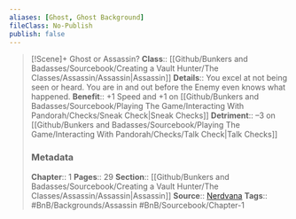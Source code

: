 ```yaml
---
aliases: [Ghost, Ghost Background]
fileClass: No-Publish
publish: false
---
```


> [!Scene]+  Ghost or Assassin?
> **Class**:: [[Github/Bunkers and Badasses/Sourcebook/Creating a Vault Hunter/The Classes/Assassin/Assassin|Assassin]]
> **Details**:: You excel at not being seen or heard. You are in and out before the Enemy even knows what happened.
> **Benefit**:: +1 Speed and +1 on [[Github/Bunkers and Badasses/Sourcebook/Playing The Game/Interacting With Pandorah/Checks/Sneak Check|Sneak Checks]]
> **Detriment**:: –3 on [[Github/Bunkers and Badasses/Sourcebook/Playing The Game/Interacting With Pandorah/Checks/Talk Check|Talk Checks]]
> ### Metadata
> **Chapter**:: 1
> **Pages**:: 29
> **Section**:: [[Github/Bunkers and Badasses/Sourcebook/Creating a Vault Hunter/The Classes/Assassin/Assassin|Assassin]]
> **Source**:: [Nerdvana](https://nerdvanagames.com)
> **Tags**:: #BnB/Backgrounds/Assassin #BnB/Sourcebook/Chapter-1 
